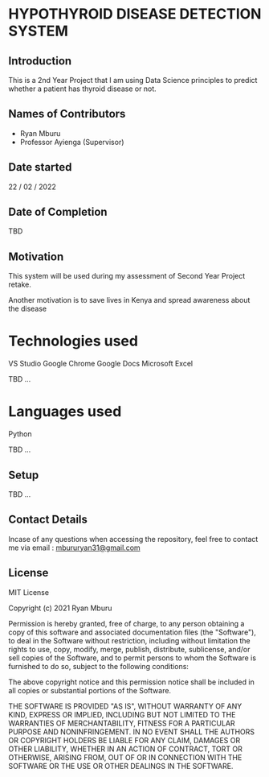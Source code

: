 # HYPOTHYROID DISEASE DETECTION SYSTEM

## Introduction

This is a 2nd Year Project that I am using Data Science principles to predict whether a patient has thyroid disease or not.

## Names of Contributors

- Ryan Mburu
- Professor Ayienga (Supervisor)

## Date started

22 / 02 / 2022

## Date of Completion

TBD

## Motivation

This system will be used during my assessment of Second Year Project retake.

Another motivation is to save lives in Kenya and spread awareness about the disease

# Technologies used

VS Studio
Google Chrome
Google Docs
Microsoft Excel

TBD ...

# Languages used

Python

TBD ...

## Setup

TBD ...

## Contact Details

Incase of any questions when accessing the repository, feel free to contact me via email : 
mbururyan31@gmail.com

## License

MIT License

Copyright (c) 2021 Ryan Mburu

Permission is hereby granted, free of charge, to any person obtaining a copy of this software and associated documentation files (the "Software"), to deal in the Software without restriction, including without limitation the rights to use, copy, modify, merge, publish, distribute, sublicense, and/or sell copies of the Software, and to permit persons to whom the Software is furnished to do so, subject to the following conditions:

The above copyright notice and this permission notice shall be included in all copies or substantial portions of the Software.

THE SOFTWARE IS PROVIDED "AS IS", WITHOUT WARRANTY OF ANY KIND, EXPRESS OR IMPLIED, INCLUDING BUT NOT LIMITED TO THE WARRANTIES OF MERCHANTABILITY, FITNESS FOR A PARTICULAR PURPOSE AND NONINFRINGEMENT. IN NO EVENT SHALL THE AUTHORS OR COPYRIGHT HOLDERS BE LIABLE FOR ANY CLAIM, DAMAGES OR OTHER LIABILITY, WHETHER IN AN ACTION OF CONTRACT, TORT OR OTHERWISE, ARISING FROM, OUT OF OR IN CONNECTION WITH THE SOFTWARE OR THE USE OR OTHER DEALINGS IN THE SOFTWARE.
